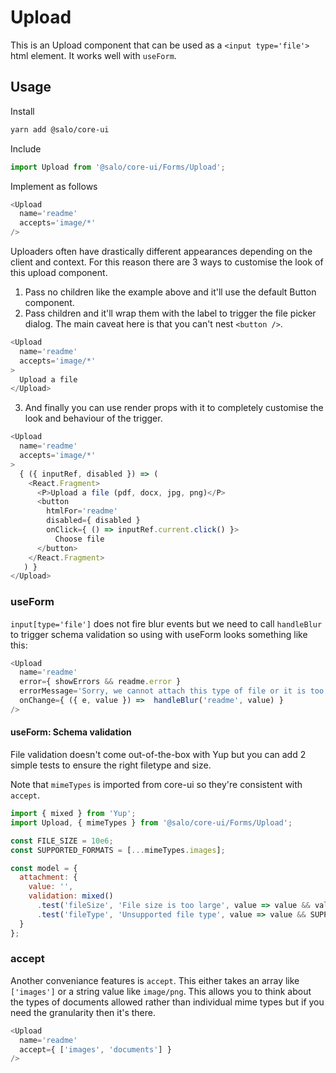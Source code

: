 # Upload

This is an Upload component that can be used as a `<input type='file'>` html element. It works well with `useForm`.

## Usage

Install

```bash
yarn add @salo/core-ui
```

Include

```javascript
import Upload from '@salo/core-ui/Forms/Upload';
```

Implement as follows

```javascript
<Upload 
  name='readme'
  accepts='image/*'
/>
```

Uploaders often have drastically different appearances depending on the client and context. For this reason there are 3 ways to customise the look of this upload component.

1. Pass no children like the example above and it'll use the default Button component.
2. Pass children and it'll wrap them with the label to trigger the file picker dialog. The main caveat here is that you can't nest `<button />`.

```javascript
<Upload 
  name='readme'
  accepts='image/*'
>
  Upload a file
</Upload>
```

3. And finally you can use render props with it to completely customise the look and behaviour of the trigger.

```javascript
<Upload
  name='readme'
  accepts='image/*'
>
  { ({ inputRef, disabled }) => (
    <React.Fragment>
      <P>Upload a file (pdf, docx, jpg, png)</P>
      <button
        htmlFor='readme'
        disabled={ disabled }
        onClick={ () => inputRef.current.click() }>
          Choose file
      </button>
    </React.Fragment>
   ) }
</Upload>
```


### useForm

`input[type='file']` does not fire blur events but we need to call `handleBlur` to trigger schema validation so using with useForm looks something like this:

```javascript
<Upload
  name='readme'
  error={ showErrors && readme.error }
  errorMessage='Sorry, we cannot attach this type of file or it is too large'
  onChange={ ({ e, value }) =>  handleBlur('readme', value) }
/>
```

#### useForm: Schema validation

File validation doesn't come out-of-the-box with Yup but you can add 2 simple tests to ensure the right filetype and size.

Note that `mimeTypes` is imported from core-ui so they're consistent with `accept`.

```javascript
import { mixed } from 'Yup';
import Upload, { mimeTypes } from '@salo/core-ui/Forms/Upload';

const FILE_SIZE = 10e6;
const SUPPORTED_FORMATS = [...mimeTypes.images];

const model = {
  attachment: {
    value: '',
    validation: mixed()
      .test('fileSize', 'File size is too large', value => value && value.size <= FILE_SIZE)
      .test('fileType', 'Unsupported file type', value => value && SUPPORTED_FORMATS.includes(value.type))
  }
};
```

### accept

Another conveniance features is `accept`. This either takes an array like `['images']` or a string value like `image/png`. This allows you to think about the types of documents allowed rather than individual mime types but if you need the granularity then it's there.

```javascript
<Upload
  name='readme'
  accept={ ['images', 'documents'] }
/>
```

